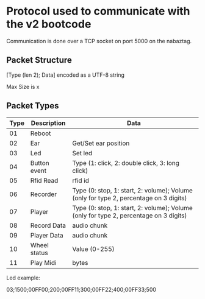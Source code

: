 # Protocol used to communicate with the v2 bootcode

Communication is done over a TCP socket on port 5000 on the nabaztag.

## Packet Structure

[Type (len 2); Data] encoded as a UTF-8 string

Max Size is x

## Packet Types

|Type|Description|Data|
|--|--|--|
|01|Reboot||
|02|Ear|Get/Set ear position|[Ear (left: 0, right: 1, both: 2); direction (0/1); position (00-16)]|
|03|Led|Set led|[Led (id from 0 to 4: nose, left, center, right, bottom); Start After (start sequence only after x ms ??); Color Hex color code (6 characters, 000000 for off); Time (0 to stay fixed, or time interval in miliseconds); ]|
|04|Button event|Type (1: click, 2: double click, 3: long click)|
|05|Rfid Read|rfid id|
|06|Recorder|Type (0: stop, 1: start, 2: volume); Volume (only for type 2, percentage on 3 digits)|
|07|Player|Type (0: stop, 1: start, 2: volume); Volume (only for type 2, percentage on 3 digits)|
|08|Record Data|audio chunk|
|09|Player Data|audio chunk|
|10|Wheel status|Value (0-255)|
|11|Play Midi|bytes|


Led example:

03;1500;00FF00;200;00FF11;300;00FF22;400;00FF33;500
